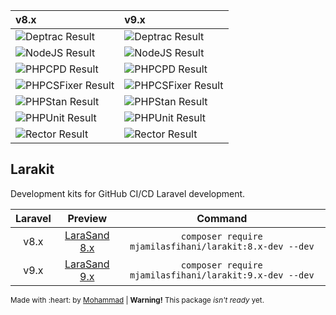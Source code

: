 <div align="center">

| v8.x                                                                                                              | v9.x                                                                                                              |
| :---------------------------------------------------------------------------------------------------------------  | :---------------------------------------------------------------------------------------------------------------  |
| <img src="https://github.com/mjamilasfihani/larasand-8.x/workflows/Deptrac/badge.svg" alt="Deptrac Result">       | <img src="https://github.com/mjamilasfihani/larasand-9.x/workflows/Deptrac/badge.svg" alt="Deptrac Result">       |
| <img src="https://github.com/mjamilasfihani/larasand-8.x/workflows/NodeJS/badge.svg" alt="NodeJS Result">         | <img src="https://github.com/mjamilasfihani/larasand-9.x/workflows/NodeJS/badge.svg" alt="NodeJS Result">         |
| <img src="https://github.com/mjamilasfihani/larasand-8.x/workflows/PHPCPD/badge.svg" alt="PHPCPD Result">         | <img src="https://github.com/mjamilasfihani/larasand-9.x/workflows/PHPCPD/badge.svg" alt="PHPCPD Result">         |
| <img src="https://github.com/mjamilasfihani/larasand-8.x/workflows/PHPCSFixer/badge.svg" alt="PHPCSFixer Result"> | <img src="https://github.com/mjamilasfihani/larasand-9.x/workflows/PHPCSFixer/badge.svg" alt="PHPCSFixer Result"> |
| <img src="https://github.com/mjamilasfihani/larasand-8.x/workflows/PHPStan/badge.svg" alt="PHPStan Result">       | <img src="https://github.com/mjamilasfihani/larasand-9.x/workflows/PHPStan/badge.svg" alt="PHPStan Result">       |
| <img src="https://github.com/mjamilasfihani/larasand-8.x/workflows/PHPUnit/badge.svg" alt="PHPUnit Result">       | <img src="https://github.com/mjamilasfihani/larasand-9.x/workflows/PHPUnit/badge.svg" alt="PHPUnit Result">       |
| <img src="https://github.com/mjamilasfihani/larasand-8.x/workflows/Rector/badge.svg" alt="Rector Result">         | <img src="https://github.com/mjamilasfihani/larasand-9.x/workflows/Rector/badge.svg" alt="Rector Result">         |

<!-- | <img src="https://github.com/mjamilasfihani/larasand-8.x/workflows/Deploy/badge.svg" alt="Deploy Result">         | <img src="https://github.com/mjamilasfihani/larasand-9.x/workflows/Deploy/badge.svg" alt="Deploy Result">         | -->
<!-- | <img src="https://github.com/mjamilasfihani/larasand-8.x/workflows/Psalm/badge.svg" alt="Psalm Result">           | <img src="https://github.com/mjamilasfihani/larasand-9.x/workflows/Psalm/badge.svg" alt="Psalm Result">           | -->

</div>

## Larakit

Development kits for GitHub CI/CD Laravel development.

| Laravel | Preview                                                                   | Command                                                 |
| :-----: | :-----------------------------------------------------------------------: | :-----------------------------------------------------: |
| v8.x    | <a href="https://github.com/mjamilasfihani/larasand-8.x">LaraSand 8.x</a> | `composer require mjamilasfihani/larakit:8.x-dev --dev` |
| v9.x    | <a href="https://github.com/mjamilasfihani/larasand-9.x">LaraSand 9.x</a> | `composer require mjamilasfihani/larakit:9.x-dev --dev` |

<sub>
Made with :heart: by <a href="https://www.instagram.com/mjamilasfihani">Mohammad</a> | <b>Warning!</b> This package <i>isn't ready</i> yet.
</sub>
